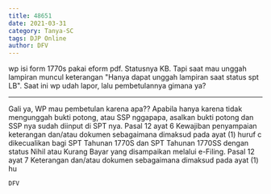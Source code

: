 ```yaml
---
title: 48651
date: 2021-03-31
category: Tanya-SC
tags: DJP Online
author: DFV
---
```


wp isi form 1770s pakai eform pdf. Statusnya KB. Tapi saat mau unggah lampiran muncul keterangan "Hanya dapat unggah lampiran saat status spt LB". Saat ini wp udah lapor, lalu pembetulannya gimana ya?

---

Gali ya, WP mau pembetulan karena apa?? Apabila hanya karena tidak mengunggah bukti potong, atau SSP nggapapa, asalkan bukti potong dan SSP nya sudah diinput di SPT nya. Pasal 12 ayat 6 Kewajiban penyampaian keterangan dan/atau dokumen sebagaimana dimaksud pada ayat (1) huruf c dikecualikan bagi SPT Tahunan 1770S dan SPT Tahunan 1770SS dengan status Nihil atau Kurang Bayar yang disampaikan melalui e-Filing. Pasal 12 ayat 7 Keterangan dan/atau dokumen sebagaimana dimaksud pada ayat (1) hu

`DFV`
